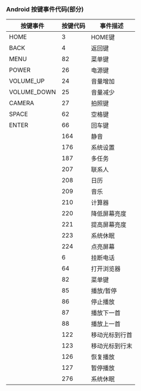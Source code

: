 ### Android 按键事件代码(部分)


| 按键事件    | 按键代码 | 事件描述       |
| ----------- | -------- | -------------- |
| HOME        | 3        | HOME键         |
| BACK        | 4        | 返回键         |
| MENU        | 82       | 菜单键         |
| POWER       | 26       | 电源键         |
| VOLUME_UP   | 24       | 音量增加       |
| VOLUME_DOWN | 25       | 音量减少       |
| CAMERA      | 27       | 拍照键         |
| SPACE       | 62       | 空格键         |
| ENTER       | 66       | 回车键         |
|             | 164      | 静音           |
|             | 176      | 系统设置       |
|             | 187      | 多任务         |
|             | 207      | 联系人         |
|             | 208      | 日历           |
|             | 209      | 音乐           |
|             | 210      | 计算器         |
|             | 220      | 降低屏幕亮度   |
|             | 221      | 提高屏幕亮度   |
|             | 223      | 系统休眠       |
|             | 224      | 点亮屏幕       |
|             | 6        | 挂断电话       |
|             | 64       | 打开浏览器     |
|             | 82       | 菜单键         |
|             | 85       | 播放/暂停      |
|             | 86       | 停止播放       |
|             | 87       | 播放下一首     |
|             | 88       | 播放上一首     |
|             | 122      | 移动光标到行首 |
|             | 123      | 移动光标到行末 |
|             | 126      | 恢复播放       |
|             | 127      | 暂停播放       |
|             | 276      | 系统休眠       |


